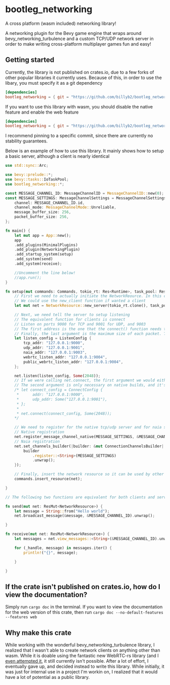 # bootleg_networking
A cross platform (wasm included) networking library!

A networking plugin for the Bevy game engine that wraps around bevy_networking_turbulence and a custom TCP/UDP network server in order to make writing cross-platform multiplayer games fun and easy!

## Getting started
Currently, the library is not published on crates.io, due to a few forks of other popular libraries it currently uses. Because of this, in order to use the libary, you must specify it as a git dependency

```toml
[dependencies]
bootleg_networking = { git = "https://github.com/billyb2/bootleg_networking" }
```

If you want to use this library with wasm, you should disable the native feature and enable the web feature

```toml
[dependencies]
bootleg_networking = { git = "https://github.com/billyb2/bootleg_networking", default-features = false, features = ["web"]}
```

I recommend pinning to a specific commit, since there are currently no stability guarantees.

Below is an example of how to use this library. It mainly shows how to setup a basic server, although a client is nearly identical

```rust
use std::sync::Arc;

use bevy::prelude::*;
use bevy::tasks::IoTaskPool;
use bootleg_networking::*;

const MESSAGE_CHANNEL_ID: MessageChannelID = MessageChannelID::new(0);
const MESSAGE_SETTINGS: MessageChannelSettings = MessageChannelSettings {
    channel: MESSAGE_CHANNEL_ID.id,
    channel_mode: MessageChannelMode::Unreliable,
    message_buffer_size: 256,
    packet_buffer_size: 256,
};

fn main() {
    let mut app = App::new();
    app
    .add_plugins(MinimalPlugins)
    .add_plugin(NetworkingPlugin)
    .add_startup_system(setup)
    .add_system(send)
    .add_system(receive);

    //Uncomment the line below!
    //app.run();
}

fn setup(mut commands: Commands, tokio_rt: Res<Runtime>, task_pool: Res<IoTaskPool>) {
    // First we need to actually initiate the NetworkReource. In this case, it's a server
    // We could use the new_client function if wanted a client
    let mut net = NetworkResource::new_server(tokio_rt.clone(), task_pool.0.clone());

    // Next, we need tell the server to setup listening
    // The equivalent function for clients is connect
    // Listen on ports 9000 for TCP and 9001 for UDP, and 9003
    // The first address is the one that the connect() function needs to use, and the other two are for WebRTC
    // Finally, the last argument is the maximum size of each packet. That argument is only necessary for native builds
    let listen_config = ListenConfig {
        tcp_addr: "127.0.0.1:9000",
        udp_addr: "127.0.0.1:9001",
        naia_addr: "127.0.0.1:9003",
        webrtc_listen_addr: "127.0.0.1:9004",
        public_webrtc_listen_addr: "127.0.0.1:9004",
    };

    net.listen(listen_config, Some(2048));
    // If we were calling net.connect, the first argument we would either have 9000 or 9003 as the port, depending on whether we were a native client or a web client
    // The second argument is only necessary on native builds, and it's asking for the UDP server SocketAddr
    /* let connect_config = ConnectConfig {
     *      addr: "127.0.0.1:9000",
     *      udp_addr: Some("127.0.0.1:9001"),
     * };
     *
     * net.connect(connect_config, Some(2048));
    */

    // We need to register for the native tcp/udp server and for naia seperately
    // Native registration
    net.register_message_channel_native(MESSAGE_SETTINGS, &MESSAGE_CHANNEL_ID).unwrap();
    // Naia registration
    net.set_channels_builder(|builder: &mut ConnectionChannelsBuilder| {
        builder
            .register::<String>(MESSAGE_SETTINGS)
            .unwrap();
    });

    // Finally, insert the network resource so it can be used by other systems
    commands.insert_resource(net);

}

// The following two functions are equivalent for both clients and servers, provided you've set up the NetworkResource properly

fn send(mut net: ResMut<NetworkResource>) {
    let message = String::from("Hello world");
    net.broadcast_message(&message, &MESSAGE_CHANNEL_ID).unwrap();

}

fn receive(mut net: ResMut<NetworkResource>) {
    let messages = net.view_messages::<String>(&MESSAGE_CHANNEL_ID).unwrap();

    for (_handle, message) in messages.iter() {
        println!("{}", message);

    }

}
```

## If the crate isn't published on crates.io, how do I view the documentation?
Simply run `cargo doc` in the terminal. If you want to view the documentation for the web version of this crate, then run `cargo doc --no-default-features --features web`

## Why make this crate
While working with the wonderful bevy_networking_turbulence library, I realized that I wasn't able to create network clients on anything other than wasm. While it is doable using the fantastic new WebRTC-rs library (and I [even attempted it](https://github.com/naia-rs/naia-socket/pull/46), it still currently isn't possible. After a lot of effort, I eventually gave up, and decided instead to write this library. While initially, it was just for internal use in a project I'm workin on, I realized that it would have a lot of potential as a public library.
